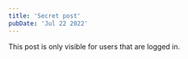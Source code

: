 ```yaml
---
title: 'Secret post'
pubDate: 'Jul 22 2022'
---
```

This post is only visible for users that are logged in.